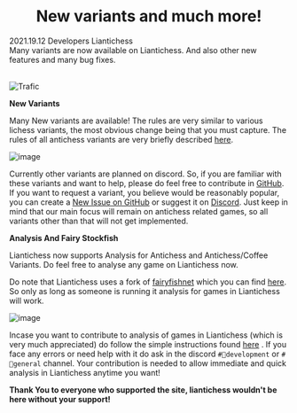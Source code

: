 <h1 align="center">New variants and much more!</h1>

<div class="meta-headline">
    <div class= "meta">
        <span class="text">2021.19.12</span>
        <span class="text"><a>Developers</a></span>
        <span class="text">Liantichess</span>
    </div>
    <div class= "headline">Many variants are now available on Liantichess. And also other new features and many bug fixes.</div>
</div>
</br>

![Trafic](https://imgur.com/ScbMdRN.png)


**New Variants**

Many New variants are available! The rules are very similar to various lichess variants, the most obvious change being that you must capture. The rules of all antichess variants are very briefly described [here](https://liantichess.herokuapp.com/variants).

![image](https://imgur.com/OzvqDrk.png)

Currently other variants are planned on discord. So, if you are familiar with these variants and want to help, please do feel free to contribute in [GitHub](https://github.com/SriMethan/Liantichess). If you want to request a variant, you believe would be reasonably popular, you can create a [New Issue on GitHub](https://github.com/SriMethan/Liantichess/issues/new/choose) or suggest it on [Discord](https://discord.gg/5qvjPQstKS). Just keep in mind that our main focus will remain on antichess related games, so all variants other than that will not get implemented.

**Analysis And Fairy Stockfish**

Liantichess now supports Analysis for Antichess and Antichess/Coffee Variants. Do feel free to analyse any game on Liantichess now.

Do note that Liantichess uses a fork of [fairyfishnet](https://github.com/gbtami/fairyfishnet) which you can find [here](https://github.com/TheYoBots/fairyfishnet). So only as long as someone is running it analysis for games in Liantichess will work.

![image](https://imgur.com/SabVssy.png)

Incase you want to contribute to analysis of games in Liantichess (which is very much appreciated) do follow the simple instructions found [here](https://github.com/TheYoBots/fairyfishnet#fairyfishnet-heroku) . If you face any errors or need help with it do ask in the discord `#🔨development` or `#💬general` channel. Your contribution is needed to allow immediate and quick analysis in Liantichess anytime you want!

**Thank You to everyone who supported the site, liantichess wouldn't be here without your support!**